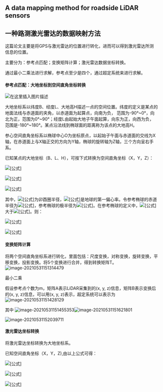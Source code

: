 ## A data mapping method for roadside LiDAR sensors

## 一种路测激光雷达的数据映射方法

这篇论文主要是将GPS与激光雷达的位置进行转化，进而可以得到激光雷达所测信息的位置。

主要分为：参考点匹配；变换矩阵计算；激光雷达数据坐标转换。

通过最小二乘法进行求解，参考点至少是四个，通过超定系统来进行求解。

#### 参考点匹配：大地坐标到空间直角坐标转换

![在这里插入图片描述](https://img-blog.csdnimg.cn/20190418085024305.png?x-oss-process=image/watermark,type_ZmFuZ3poZW5naGVpdGk,shadow_10,text_aHR0cHM6Ly9ibG9nLmNzZG4ubmV0L3dlaXhpbl80MzYzNzQ5MA==,size_16,color_FFFFFF,t_70)

大地坐标系以纬度B、经度L、大地高H描述一点的空间位置。纬度的定义是某点的地面法线与赤道面的夹角，以赤道面为起算点，向南为负，
范围为-90°~0°，向北为正，范围为0°~90°；经度L由起始大地子午面起算，向东为正，向西为负，范围是-180°~180°。某点沿法线到椭球面的距离称为该点的大地高H。

参心空间直角坐标系以椭球中心O为坐标原点，以起始子午面与赤道面的交线为X轴，在赤道面上与X轴正交的方向为Y轴，椭球的旋转轴为Z轴，三个方向呈右手系。

已知某点的大地坐标（B、L、H），可按下式转换为空间直角坐标（X，Y，Z）：

![[公式]](https://www.zhihu.com/equation?tex=X%3D%28N%2BH%29cosBcosL%EF%BC%881%EF%BC%89+%5C%5C)

![[公式]](https://www.zhihu.com/equation?tex=Y%3D%28N%2BH%29cosBsinL+%EF%BC%882%EF%BC%89+%5C%5C)

![[公式]](https://www.zhihu.com/equation?tex=Z%3D%28N%281-e%5E2%29%2BH%29sinB%EF%BC%883%EF%BC%89+%5C%5C)

其中，![[公式]](https://www.zhihu.com/equation?tex=N)为卯酉圈半径，![[公式]](https://www.zhihu.com/equation?tex=e)是地球的第一偏心率。令参考椭球的赤道半径为![[公式]](https://www.zhihu.com/equation?tex=a)，参考椭球的极半径为![[公式]](https://www.zhihu.com/equation?tex=b)。在参考椭球的定义中，![[公式]](https://www.zhihu.com/equation?tex=a)大于![[公式]](https://www.zhihu.com/equation?tex=b)。则：

![[公式]](https://www.zhihu.com/equation?tex=e%5E2%3D%28a%5E2-b%5E2%29%2Fa%5E2%EF%BC%884%EF%BC%89+%5C%5C)

![[公式]](https://www.zhihu.com/equation?tex=N+%3D+a%2F%281-e%5E2sin%5E2B%29%5E%7B%5Cfrac%7B1%7D%7B2%7D%7D%EF%BC%885%EF%BC%89+%5C%5C)

#### 变换矩阵计算

将两个空间直角坐标系进行转化，里面包括：尺度变换，对称变换，旋转变换，平移变换，投影变换。将5个变换进行合并，得到转换矩阵T。![image-20210531151314479](https://user-images.githubusercontent.com/71913439/123905167-622e5680-d9a4-11eb-976d-9c613a1d5ebc.png)

最小二乘

假设参考点个数为m，矩阵A表示LiDAR采集到的(x, y, z)信息，矩阵B表示变换后的(x, y, z)信息，可以用(x, y,  z)表示，超定系统可以表示为![image-20210531151428129](https://user-images.githubusercontent.com/71913439/123905548-23e56700-d9a5-11eb-9032-1a69390e245b.png)



其中
![image-20210531151455353](https://user-images.githubusercontent.com/71913439/123905412-dff26200-d9a4-11eb-963b-39b285b25ca8.png)![image-20210531151621801](https://user-images.githubusercontent.com/71913439/123905442-f00a4180-d9a4-11eb-8c6f-2339d0ed0c33.png)

![image-20210531152039711](https://user-images.githubusercontent.com/71913439/123905492-07e1c580-d9a5-11eb-8b55-05f7a06bf293.png)






#### 激光雷达坐标转换

将激光雷达坐标转换为大地坐标系。

已知空间直角坐标（X，Y，Z),由以上公式可得：

![[公式]](https://www.zhihu.com/equation?tex=tanL%3D%5Cfrac%7BY%7D%7BX%7D%EF%BC%886%EF%BC%89+%5C%5C)

![[公式]](https://www.zhihu.com/equation?tex=tanB%3D%5Cfrac%7BZ%2BNe%5E2sinB%7D%7B%28X%5E2%2BY%5E2%29%5E%7B%5Cfrac%7B1%7D%7B2%7D%7D%7D%EF%BC%887%EF%BC%89+%5C%5C)

![[公式]](https://www.zhihu.com/equation?tex=H%3D%5Cfrac%7B%28X%5E2%2BY%5E2%29%5E%5Cfrac%7B1%7D%7B2%7D%7D%7BcosB%7D-N%EF%BC%888%EF%BC%89+%5C%5C)











